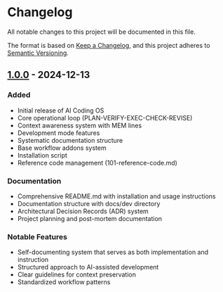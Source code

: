 # Changelog

All notable changes to this project will be documented in this file.

The format is based on [Keep a Changelog](https://keepachangelog.com/en/1.0.0/),
and this project adheres to [Semantic Versioning](https://semver.org/spec/v2.0.0.html).

## [1.0.0] - 2024-12-13

### Added
- Initial release of AI Coding OS
- Core operational loop (PLAN-VERIFY-EXEC-CHECK-REVISE)
- Context awareness system with MEM lines
- Development mode features
- Systematic documentation structure
- Base workflow addons system
- Installation script
- Reference code management (101-reference-code.md)

### Documentation
- Comprehensive README.md with installation and usage instructions
- Documentation structure with docs/dev directory
- Architectural Decision Records (ADR) system
- Project planning and post-mortem documentation

### Notable Features
- Self-documenting system that serves as both implementation and instruction
- Structured approach to AI-assisted development
- Clear guidelines for context preservation
- Standardized workflow patterns

[1.0.0]: https://github.com/mangr3n/ai_coding_os/releases/tag/v1.0.0
